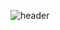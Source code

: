 ![header](https://capsule-render.vercel.app/api?type=waving&color=auto&height=300&section=header&text=yeosu623's%20storage&fontSize=90)
